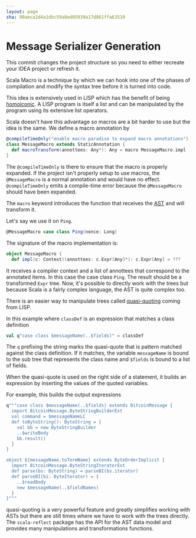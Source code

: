 ```yaml
---
layout: page
sha: 90aeca2d4a1dbc59a8ed05939a17d861ffa63510
---
```


# Message Serializer Generation

This commit changes the project structure so you need to either recreate your IDEA project or refresh it. 

Scala Macro is a technique by which we can hook into one of the phases of compilation and modify the syntax tree before it is turned into
code.

This idea is extensively used in LISP which has the benefit of being [homoiconic][1]. A LISP program is itself a list and can be manipulated
by the program using its extensive list operators.

Scala doesn't have this advantage so macros are a bit harder to use but the idea is the same. We define a macro annotation by

```scala
@compileTimeOnly("enable macro paradise to expand macro annotations")
class MessageMacro extends StaticAnnotation {
  def macroTransform(annottees: Any*): Any = macro MessageMacro.impl
}
```

The `@compileTimeOnly` is there to ensure that the macro is properly expanded. If the project isn't properly setup to use macros, 
the `@MessageMacro` is a normal annotation and would have no effect. `@compileTimeOnly` emits a compile-time error because the
`@MessageMacro` should have been expanded.

The `macro` keyword introduces the function that receives the [AST][2] and will transform it.

Let's say we use it on `Ping`.

```scala
@MessageMacro case class Ping(nonce: Long)
```

The signature of the macro implementation is:

```scala
object MessageMacro {
  def impl(c: Context)(annottees: c.Expr[Any]*): c.Expr[Any] = ???
``` 

It receives a compiler context and a list of annottees that correspond to the annotated items. In this case the case class `Ping`.
The result should be a transformed `Expr` tree. Now, it's possible to directly work with the trees but because Scala is a fairly
complex language, the AST is quite complex too.

There is an easier way to manipulate trees called [quasi-quoting][3] coming from LISP.

In this example where `classDef` is an expression that matches a class definition

```scala
val q"case class $messageName(..$fields)" = classDef
```

The `q` prefixing the string marks the quasi-quote that is pattern matched against the class definition. If it matches, the variable
`messageName` is bound to the sub tree that represents the class name and `$fields` is bound to a list of fields.

When the quasi-quote is used on the right side of a statement, it builds an expression by inserting the values of the quoted
variables.

For example, this builds the output expressions

```scala
q"""case class $messageName(..$fields) extends BitcoinMessage {
  import BitcoinMessage.ByteStringBuilderExt
  val command = $messageNameLC
  def toByteString(): ByteString = {
    val bb = new ByteStringBuilder
    ..$writeBody
    bb.result()
  }
}

object ${messageName.toTermName} extends ByteOrderImplicit {
  import BitcoinMessage.ByteStringIteratorExt
  def parse(bs: ByteString) = parseBI(bs.iterator)
  def parseBI(bi: ByteIterator) = {
    ..$readBody
    new $messageName(..$fieldNames)
  }
}"""
```

quasi-quoting is a very powerful feature and greatly simplifies working with ASTs but there are still times where we have to work
with the trees directly. The `scala-reflect` package has the API for the AST data model and provides many manipulations and
transformations functions.

[1]: https://en.wikipedia.org/wiki/Homoiconicity
[2]: https://en.wikipedia.org/wiki/Abstract\_syntax_tree
[3]: https://en.wikipedia.org/wiki/Lisp\_\(programming_language\)#Self-evaluating\_forms\_and\_quoting


